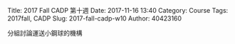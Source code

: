 Title: 2017 Fall CADP 第十週
Date: 2017-11-16 13:40
Category: Course
Tags: 2017fall, CADP
Slug: 2017-fall-cadp-w10
Author: 40423160


<!-- PELICAN_END_SUMMARY -->

分組討論運送小鋼球的機構